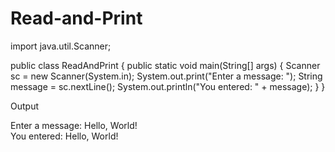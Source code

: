 # Read-and-Print
import java.util.Scanner;

public class ReadAndPrint {
    public static void main(String[] args) {
        Scanner sc = new Scanner(System.in);
        System.out.print("Enter a message: ");
        String message = sc.nextLine();
        System.out.println("You entered: " + message);
    }
}

Output

Enter a message: Hello, World!  
You entered: Hello, World!
